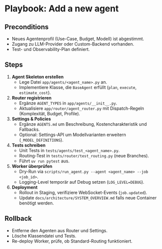 # Playbook: Add a new agent

## Preconditions
- Neues Agentenprofil (Use-Case, Budget, Modell) ist abgestimmt.
- Zugang zu LLM-Provider oder Custom-Backend vorhanden.
- Test- und Observability-Plan definiert.

## Steps
1. **Agent Skeleton erstellen**
   - Lege Datei `app/agents/<agent_name>.py` an.
   - Implementiere Klasse, die `BaseAgent` erfüllt (`plan`, `execute`, `estimate_cost`).
2. **Router registrieren**
   - Ergänze `AGENT_TYPES` in `app/agents/__init__.py`.
   - Aktualisiere `app/router/agent_router.py` mit Dispatch-Regeln (Komplexität, Budget, Profile).
3. **Settings & Policies**
   - Ergänze `AGENTS.md` um Beschreibung, Kostencharakteristik und Fallbacks.
   - Optional: Settings-API um Modellvarianten erweitern (`_MODEL_DEFINITIONS`).
4. **Tests schreiben**
   - Unit Tests in `tests/agents/test_<agent_name>.py`.
   - Routing-Test in `tests/router/test_routing.py` (neue Branches).
   - Führt `uv run pytest` aus.
5. **Worker überprüfen**
   - Dry-Run via `scripts/run_agent.py --agent <agent_name> --job <job_id>`.
   - Logging-Level temporär auf Debug setzen (`LOG_LEVEL=DEBUG`).
6. **Deployment**
   - Rollout in Staging, verifiziere WebSocket-Events (`job.updated`).
   - Update `docs/architecture/SYSTEM_OVERVIEW.md` falls neue Container benötigt werden.

## Rollback
- Entferne den Agenten aus Router und Settings.
- Lösche Klassendatei und Tests.
- Re-deploy Worker, prüfe, ob Standard-Routing funktioniert.
